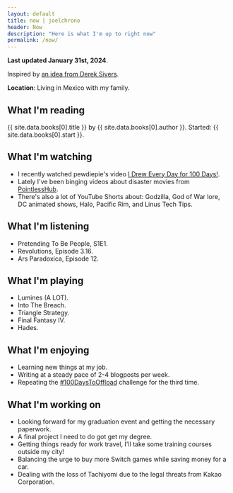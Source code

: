 ```yaml
---
layout: default
title: now | joelchrono
header: Now
description: "Here is what I'm up to right now"
permalink: /now/
---
```


**Last updated January 31st, 2024**.

Inspired by [an idea from Derek Sivers](https://nownownow.com/about).

**Location**: Living in Mexico with my family.

## What I'm reading

{{ site.data.books[0].title }} by {{ site.data.books[0].author }}. Started: {{ site.data.books[0].start }}.

## What I'm watching
- I recently watched pewdiepie's video [I Drew Every Day for 100 Days!](https://youtu.be/MJDtQTTAogk).
- Lately I've been binging videos about disaster movies from [PointlessHub](https://www.youtube.com/@PointlessHub).
- There's also a lot of YouTube Shorts about: Godzilla, God of War lore, DC animated shows, Halo, Pacific Rim, and Linus Tech Tips.
## What I'm listening
- Pretending To Be People, S1E1.
- Revolutions, Episode 3.16.
- Ars Paradoxica, Episode 12.

## What I'm playing
- Lumines (A LOT).
- Into The Breach.
- Triangle Strategy.
- Final Fantasy IV.
- Hades.

## What I'm enjoying

- Learning new things at my job.
- Writing at a steady pace of 2-4 blogposts per week.
- Repeating the [#100DaysToOffload](https://100daystooffload.com) challenge for the third time.

## What I'm working on
- Looking forward for my graduation event and getting the necessary paperwork.
- A final project I need to do got get my degree.
- Getting things ready for work travel, I'll take some training courses outside my city!
- Balancing the urge to buy more Switch games while saving money for a car.
- Dealing with the loss of Tachiyomi due to the legal threats from Kakao Corporation.
